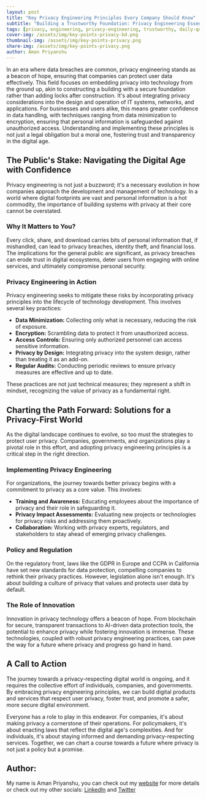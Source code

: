 ```yaml
---
layout: post
title: "Key Privacy Engineering Principles Every Company Should Know"
subtitle: "Building a Trustworthy Foundation: Privacy Engineering Essentials"
tags: [privacy, engineering, privacy-engineering, trustworthy, daily-question]
cover-img: /assets/img/key-points-privacy-bd.png
thumbnail-img: /assets/img/key-points-privacy.png
share-img: /assets/img/key-points-privacy.png
author: Aman Priyanshu
---
```


In an era where data breaches are common, privacy engineering stands as a beacon of hope, ensuring that companies can protect user data effectively. This field focuses on embedding privacy into technology from the ground up, akin to constructing a building with a secure foundation rather than adding locks after construction. It's about integrating privacy considerations into the design and operation of IT systems, networks, and applications. For businesses and users alike, this means greater confidence in data handling, with techniques ranging from data minimization to encryption, ensuring that personal information is safeguarded against unauthorized access. Understanding and implementing these principles is not just a legal obligation but a moral one, fostering trust and transparency in the digital age.

## The Public's Stake: Navigating the Digital Age with Confidence

Privacy engineering is not just a buzzword; it's a necessary evolution in how companies approach the development and management of technology. In a world where digital footprints are vast and personal information is a hot commodity, the importance of building systems with privacy at their core cannot be overstated.

### Why It Matters to You?

Every click, share, and download carries bits of personal information that, if mishandled, can lead to privacy breaches, identity theft, and financial loss. The implications for the general public are significant, as privacy breaches can erode trust in digital ecosystems, deter users from engaging with online services, and ultimately compromise personal security.

### Privacy Engineering in Action

Privacy engineering seeks to mitigate these risks by incorporating privacy principles into the lifecycle of technology development. This involves several key practices:

* **Data Minimization:** Collecting only what is necessary, reducing the risk of exposure.
* **Encryption:** Scrambling data to protect it from unauthorized access.
* **Access Controls:** Ensuring only authorized personnel can access sensitive information.
* **Privacy by Design:** Integrating privacy into the system design, rather than treating it as an add-on.
* **Regular Audits:** Conducting periodic reviews to ensure privacy measures are effective and up to date.

These practices are not just technical measures; they represent a shift in mindset, recognizing the value of privacy as a fundamental right.

## Charting the Path Forward: Solutions for a Privacy-First World

As the digital landscape continues to evolve, so too must the strategies to protect user privacy. Companies, governments, and organizations play a pivotal role in this effort, and adopting privacy engineering principles is a critical step in the right direction.

### Implementing Privacy Engineering

For organizations, the journey towards better privacy begins with a commitment to privacy as a core value. This involves:

* **Training and Awareness:** Educating employees about the importance of privacy and their role in safeguarding it.
* **Privacy Impact Assessments:** Evaluating new projects or technologies for privacy risks and addressing them proactively.
* **Collaboration:** Working with privacy experts, regulators, and stakeholders to stay ahead of emerging privacy challenges.

### Policy and Regulation

On the regulatory front, laws like the GDPR in Europe and CCPA in California have set new standards for data protection, compelling companies to rethink their privacy practices. However, legislation alone isn't enough. It's about building a culture of privacy that values and protects user data by default.

### The Role of Innovation

Innovation in privacy technology offers a beacon of hope. From blockchain for secure, transparent transactions to AI-driven data protection tools, the potential to enhance privacy while fostering innovation is immense. These technologies, coupled with robust privacy engineering practices, can pave the way for a future where privacy and progress go hand in hand.

## A Call to Action

The journey towards a privacy-respecting digital world is ongoing, and it requires the collective effort of individuals, companies, and governments. By embracing privacy engineering principles, we can build digital products and services that respect user privacy, foster trust, and promote a safer, more secure digital environment.

Everyone has a role to play in this endeavor. For companies, it's about making privacy a cornerstone of their operations. For policymakers, it's about enacting laws that reflect the digital age's complexities. And for individuals, it's about staying informed and demanding privacy-respecting services. Together, we can chart a course towards a future where privacy is not just a policy but a promise.

## Author:

My name is Aman Priyanshu, you can check out my [website](https://amanpriyanshu.github.io/) for more details or check out my other socials: [LinkedIn](https://www.linkedin.com/in/aman-priyanshu/) and [Twitter](https://twitter.com/AmanPriyanshu6)
